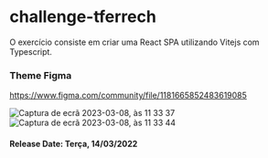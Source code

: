 # challenge-tferrech

O exercício consiste em criar uma React SPA utilizando Vitejs com Typescript.

### Theme Figma

https://www.figma.com/community/file/1181665852483619085

![Captura de ecrã 2023-03-08, às 11 33 37](https://user-images.githubusercontent.com/16358314/223702956-9d31372c-2169-48cd-8258-41e4dd36fb21.png)
![Captura de ecrã 2023-03-08, às 11 33 44](https://user-images.githubusercontent.com/16358314/223703032-e5687e97-c98a-440b-a969-4d9c32846aa6.png)

#### Release Date: Terça, 14/03/2022

